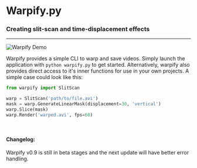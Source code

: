 # Warpify.py
### Creating slit-scan and time-displacement effects
-------

<!-- ![Warpify Demo](\images\demo.gif) -->
![Warpify Demo](https://github.com/csaddison/Slit-Scan-Compositing/blob/main/images/demo.gif)

Warpify provides a simple CLI to warp and save videos. Simply launch the application with `python warpify.py` to get started. Alternatively, warpify also provides direct access to it's inner functions for use in your own projects. A simple case could look like this:

``` python
from warpify import SlitScan

warp = SlitScan('path/to/file.avi')
mask = warp.GenerateLinearMask(displacement=30, 'vertical')
warp.Slice(mask)
warp.Render('warped.avi', fps=60)
```

<br>

#### Changelog:
Warpify v0.9 is still in beta stages and the next update will have better error handling.